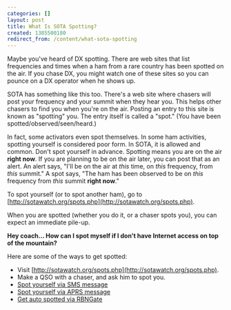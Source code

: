 ```yaml
---
categories: []
layout: post
title: What Is SOTA Spotting?
created: 1385500180
redirect_from: /content/what-sota-spotting
---
```

Maybe you've heard of DX spotting.  There are web sites that list frequencies and times when a ham from a rare country has been spotted on the air.  If you chase DX, you might watch one of these sites so you can pounce on a DX operator when he shows up.

SOTA has something like this too.  There's a web site where chasers will post your frequency and your summit when they hear you.  This helps other chasers to find you when you're on the air.  Posting an entry to this site is known as "spotting" you.  The entry itself is called a "spot."  (You have been spotted/observed/seen/heard.)

In fact, some activators even spot themselves.  In some ham activities, spotting yourself is considered poor form.  In SOTA, it is allowed and common.  Don't spot yourself in advance.  Spotting means you are on the air **right now**.  If you are planning to be on the air later, you can post that as an alert.  An alert says, "I'll be on the air at *this* time, on *this* frequency, from *this* summit."  A spot says, "The ham has been observed to be on *this* frequency from *this* summit **right now**."

To spot yourself (or to spot another ham), go to [http://sotawatch.org/spots.php](http://sotawatch.org/spots.php).

When you are spotted (whether you do it, or a chaser spots you), you can expect an immediate pile-up.

**Hey coach... How can I spot myself if I don't have Internet access on top of the mountain?**

Here are some of the ways to get spotted:

* Visit [http://sotawatch.org/spots.php](http://sotawatch.org/spots.php).
* Make a QSO with a chaser, and ask him to spot you.
* [Spot yourself via SMS message](/content/sota-self-spot-sms-usa)
* [Spot yourself via APRS message](/content/sota-self-spot-aprs)
* [Get auto spotted via RBNGate](/content/how-get-auto-spotted-rbngate)
